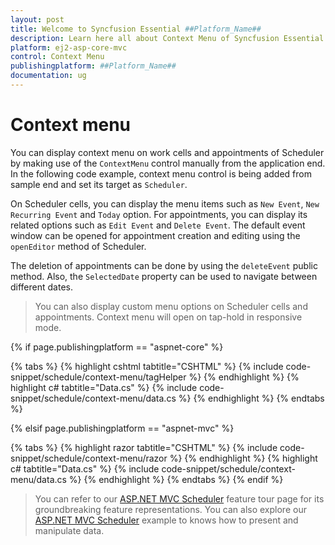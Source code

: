 ```yaml
---
layout: post
title: Welcome to Syncfusion Essential ##Platform_Name##
description: Learn here all about Context Menu of Syncfusion Essential ##Platform_Name## widgets based on HTML5 and jQuery.
platform: ej2-asp-core-mvc
control: Context Menu
publishingplatform: ##Platform_Name##
documentation: ug
---
```



# Context menu

You can display context menu on work cells and appointments of Scheduler by making use of the `ContextMenu` control manually from the application end. In the following code example, context menu control is being added from sample end and set its target as `Scheduler`.

On Scheduler cells, you can display the menu items such as `New Event`, `New Recurring Event` and `Today` option. For appointments, you can display its related options such as `Edit Event` and `Delete Event`. The default event window can be opened for appointment creation and editing using the `openEditor` method of Scheduler.

The deletion of appointments can be done by using the `deleteEvent` public method. Also, the `SelectedDate` property can be used to navigate between different dates.

> You can also display custom menu options on Scheduler cells and appointments. Context menu will open on tap-hold in responsive mode.

{% if page.publishingplatform == "aspnet-core" %}

{% tabs %}
{% highlight cshtml tabtitle="CSHTML" %}
{% include code-snippet/schedule/context-menu/tagHelper %}
{% endhighlight %}
{% highlight c# tabtitle="Data.cs" %}
{% include code-snippet/schedule/context-menu/data.cs %}
{% endhighlight %}
{% endtabs %}

{% elsif page.publishingplatform == "aspnet-mvc" %}

{% tabs %}
{% highlight razor tabtitle="CSHTML" %}
{% include code-snippet/schedule/context-menu/razor %}
{% endhighlight %}
{% highlight c# tabtitle="Data.cs" %}
{% include code-snippet/schedule/context-menu/data.cs %}
{% endhighlight %}
{% endtabs %}
{% endif %}



> You can refer to our [ASP.NET MVC Scheduler](https://www.syncfusion.com/aspnet-mvc-ui-controls/scheduler) feature tour page for its groundbreaking feature representations. You can also explore our [ASP.NET MVC Scheduler](https://ej2.syncfusion.com/aspnetmvc/Schedule/Overview#/material) example to knows how to present and manipulate data.
